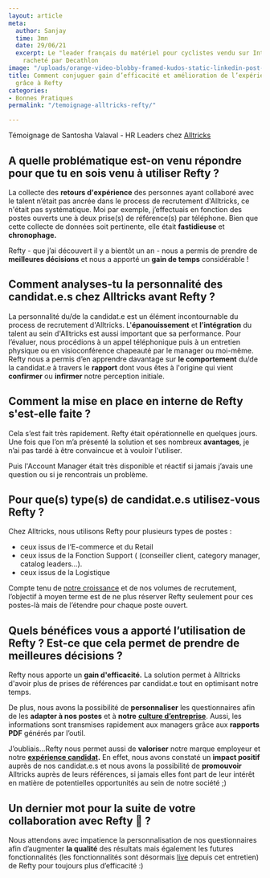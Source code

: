 ```yaml
---
layout: article
meta:
  author: Sanjay
  time: 3mn
  date: 29/06/21
  excerpt: Le "leader français du matériel pour cyclistes vendu sur Internet" a été
    racheté par Decathlon
image: "/uploads/orange-video-blobby-framed-kudos-static-linkedin-post-1.png"
title: Comment conjuguer gain d’efficacité et amélioration de l’expérience candidat
  grâce à Refty
categories:
- Bonnes Pratiques
permalink: "/temoignage-alltricks-refty/"

---
```

Témoignage de Santosha Valaval - HR Leaders chez [Alltricks](https://www.alltricks.fr/)

## A quelle problématique est-on venu répondre pour que tu en sois venu à utiliser Refty ?

La collecte des **retours d'expérience** des personnes ayant collaboré avec le talent n’était pas ancrée dans le process de recrutement d'Alltricks, ce n'était pas systématique. Moi par exemple, j’effectuais en fonction des postes ouverts une à deux prise(s) de référence(s) par téléphone. Bien que cette collecte de données soit pertinente, elle était **fastidieuse** et **chronophage.**

Refty - que j’ai découvert il y a bientôt un an - nous a  permis de prendre de **meilleures décisions** et nous a apporté un **gain de temps** considérable !

## Comment analyses-tu la personnalité des candidat.e.s chez Alltricks avant Refty ?

La personnalité du/de la candidat.e est un élément incontournable du process de recrutement d'Alltricks.  L'**épanouissement** et **l’intégration** du talent  au sein d'Alltricks est aussi important que sa performance. Pour l’évaluer, nous procédions à un appel téléphonique puis à un entretien physique ou en visioconférence chapeauté par le manager ou moi-même. Refty nous a permis d’en apprendre davantage sur **le comportement** du/de la candidat.e à travers le **rapport** dont vous êtes à l'origine qui vient **confirmer** ou **infirmer** notre perception initiale.

## Comment la mise en place en interne de Refty s'est-elle faite ?

Cela s’est fait très rapidement. Refty était opérationnelle en quelques jours. Une fois que l’on m’a présenté la solution et ses nombreux **avantages**, je n’ai pas tardé à être convaincue et à vouloir l'utiliser.

Puis l'Account Manager était très disponible et réactif si jamais j’avais une question ou si je rencontrais un problème.

## Pour que(s) type(s) de candidat.e.s utilisez-vous Refty ?

Chez Alltricks, nous utilisons Refty pour plusieurs types de postes :

* ceux issus de l’E-commerce et du Retail
* ceux issus de la Fonction Support ( (conseiller client, category manager, catalog leaders…).
* ceux issus de la Logistique

Compte tenu de [notre croissance](https://www.usinenouvelle.com/article/made-in-france-le-site-de-e-commerce-de-velos-alltricks-dope-sa-logistique-a-chateaudun.N1105429) et de nos volumes de recrutement, l’objectif à moyen terme est de ne plus réserver Refty seulement pour ces postes-là mais de l’étendre pour chaque poste ouvert.

## Quels bénéfices vous a apporté l’utilisation de Refty ? Est-ce que cela permet de prendre de meilleures décisions ?

Refty nous apporte un **gain d'efficacité.** La solution permet à Alltricks d'avoir plus de prises de références par candidat.e tout en optimisant notre temps.

De plus, nous avons la possibilité de **personnaliser** les questionnaires afin de les **adapter à nos postes** et à **notre** [**culture d’entreprise**](https://blog.refty.co/refty-infographic-soft-skills-corporate-culture/). Aussi, les informations sont transmises rapidement aux managers grâce aux **rapports PDF** générés par l’outil.

J’oubliais...Refty nous permet aussi de **valoriser** notre marque employeur et notre [**expérience candidat**](https://blog.refty.co/qu-est-ce-que-experience-candidat/)**.** En effet, nous avons constaté un **impact positif** auprès de nos candidat.e.s et nous avons la possibilité de **promouvoir** Alltricks auprès de leurs références, si jamais elles font part de leur intérêt en matière de potentielles opportunités au sein de notre société ;)

## Un dernier mot pour la suite de votre collaboration avec Refty 🙂 ?

Nous attendons avec impatience la personnalisation de nos questionnaires afin d’augmenter **la qualité** des résultats mais également les futures fonctionnalités (les fonctionnalités sont désormais [live](https://refty.co/) depuis cet entretien) de Refty pour toujours plus d’efficacité :)